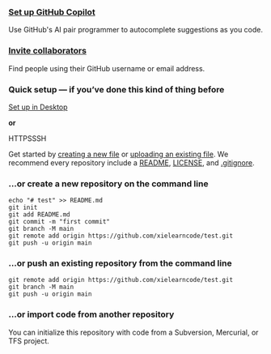 ### [Set up GitHub Copilot](https://github.com/github-copilot/signup)

Use GitHub's AI pair programmer to autocomplete suggestions as you code.



### [Invite collaborators](https://github.com/xielearncode/test/settings/access)

Find people using their GitHub username or email address.

### **Quick setup** — if you’ve done this kind of thing before

[ Set up in Desktop](https://desktop.github.com/)

**or**

HTTPSSSH



Get started by [creating a new file](https://github.com/xielearncode/test/new/main) or [uploading an existing file](https://github.com/xielearncode/test/upload). We recommend every repository include a [README](https://github.com/xielearncode/test/new/main?readme=1), [LICENSE](https://github.com/xielearncode/test/new/main?filename=LICENSE.md), and [.gitignore](https://github.com/xielearncode/test/new/main?filename=.gitignore).

### …or create a new repository on the command line



```
echo "# test" >> README.md
git init
git add README.md
git commit -m "first commit"
git branch -M main
git remote add origin https://github.com/xielearncode/test.git
git push -u origin main
```

### …or push an existing repository from the command line



```
git remote add origin https://github.com/xielearncode/test.git
git branch -M main
git push -u origin main
```

### …or import code from another repository

You can initialize this repository with code from a Subversion, Mercurial, or TFS project.